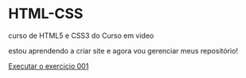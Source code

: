 # HTML-CSS
 curso de HTML5 e CSS3 do Curso em video

estou aprendendo a criar site e agora vou gerenciar meus repositório!

<a href='https://felippesouto.github.io/HTML-CSS/exercicios/ex001/index.html'>Executar o exercicio 001</a>
